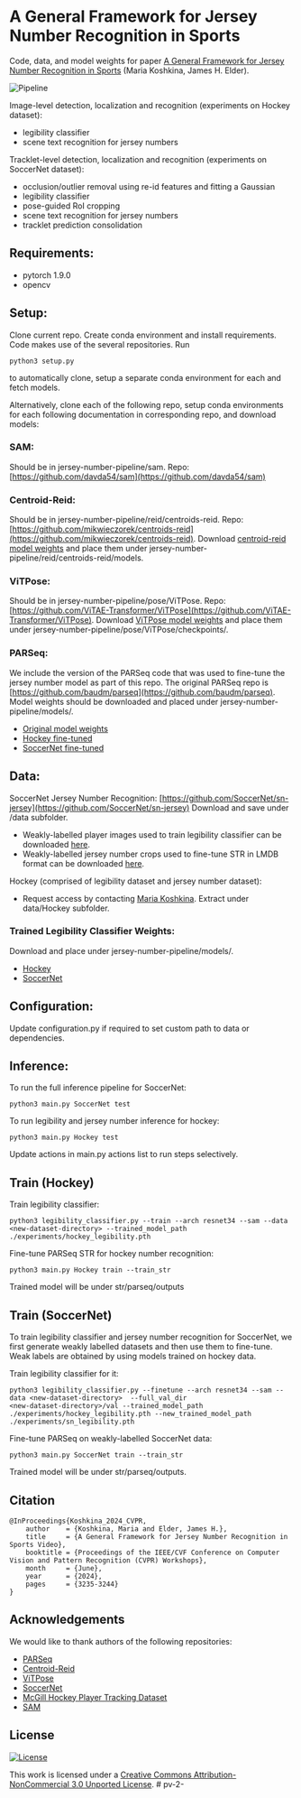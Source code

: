 # A General Framework for Jersey Number Recognition in Sports
Code, data, and model weights for paper  [A General Framework for Jersey Number Recognition in Sports](https://openaccess.thecvf.com/content/CVPR2024W/CVsports/papers/Koshkina_A_General_Framework_for_Jersey_Number_Recognition_in_Sports_Video_CVPRW_2024_paper.pdf) (Maria Koshkina, James H. Elder).

![Pipeline](docs/soccer_pipeline.png)

Image-level detection, localization and recognition (experiments on Hockey dataset):
  - legibility classifier
  - scene text recognition for jersey numbers

Tracklet-level detection, localization and recognition (experiments on SoccerNet dataset):
  - occlusion/outlier removal using re-id features and fitting a Gaussian
  - legibility classifier
  - pose-guided RoI cropping
  - scene text recognition for jersey numbers
  - tracklet prediction consolidation

## Requirements:
* pytorch 1.9.0
* opencv

## Setup:
Clone current repo.
Create conda environment and install requirements.
Code makes use of the several repositories. Run 
```
python3 setup.py 
```

to automatically clone, setup a separate conda environment for each and fetch models. 

Alternatively,  clone each of the following repo, setup conda environments for each following documentation in corresponding repo, and download models:
### SAM:
Should be in jersey-number-pipeline/sam. Repo: [https://github.com/davda54/sam](https://github.com/davda54/sam)

### Centroid-Reid:
Should be in jersey-number-pipeline/reid/centroids-reid. Repo: [https://github.com/mikwieczorek/centroids-reid](https://github.com/mikwieczorek/centroids-reid).
Download [centroid-reid model weights](https://drive.google.com/file/d/1bSUNpvMfJkvCFOu-TK-o7iGY1p-9BxmO/view?usp=sharing) and place 
them under jersey-number-pipeline/reid/centroids-reid/models.

### ViTPose:
Should be in jersey-number-pipeline/pose/ViTPose. Repo: [https://github.com/ViTAE-Transformer/ViTPose](https://github.com/ViTAE-Transformer/ViTPose).
Download [ViTPose model weights](https://1drv.ms/u/s!AimBgYV7JjTlgShLMI-kkmvNfF_h?e=dEhGHe) and place 
them under jersey-number-pipeline/pose/ViTPose/checkpoints/.

### PARSeq:
We include the version of the PARSeq code that was used to fine-tune the jersey number model as part of this repo. The original PARSeq repo is [https://github.com/baudm/parseq](https://github.com/baudm/parseq). Model weights should be downloaded and placed under jersey-number-pipeline/models/. 
* [Original model weights](https://drive.google.com/file/d/1AK_GnM6pIYyfIf3tBYSKIyR3Fa3Z46Cx/view?usp=sharing)
* [Hockey fine-tuned](https://drive.google.com/file/d/1FyM31xvSXFRusN0sZH0EWXoHwDfB9WIE/view?usp=sharing)
* [SoccerNet fine-tuned](https://drive.google.com/file/d/1uRln22tlhneVt3P6MePmVxBWSLMsL3bm/view?usp=sharing)


## Data:
SoccerNet Jersey Number Recognition:
[https://github.com/SoccerNet/sn-jersey](https://github.com/SoccerNet/sn-jersey)
Download and save under /data subfolder. 

* Weakly-labelled player images used to train legibility classifier can be downloaded [here](https://drive.google.com/file/d/1CmJfUmS_ZudgEiCT14b2CbyMA3nEO_uy/view?usp=sharing). 
* Weakly-labelled jersey number crops used to fine-tune STR in LMDB format can be downloaded [here](https://drive.google.com/file/d/1PX8XDF3nNMZAvcjL6M5hurwX78ePAhSs/view?usp=sharing).

Hockey (comprised of legibility dataset and jersey number dataset): 
* Request access by contacting [Maria Koshkina](mailto:koshkina@hotmail.com?subject=Hockey). Extract under data/Hockey subfolder.

### Trained Legibility Classifier Weights:
Download and place under jersey-number-pipeline/models/.
* [Hockey](https://drive.google.com/file/d/1RfxINtZ_wCNVF8iZsiMYuFOP7KMgqgDp/view?usp=sharing)
* [SoccerNet](https://drive.google.com/file/d/18HAuZbge3z8TSfRiX_FzsnKgiBs-RRNw/view?usp=sharing)


## Configuration:
Update configuration.py if required to set custom path to data or dependencies. 

## Inference:
To run the full inference pipeline for SoccerNet:
```
python3 main.py SoccerNet test
```
To run legibility and jersey number inference for hockey:
```
python3 main.py Hockey test
```
Update actions in main.py actions list to run steps selectively.

## Train (Hockey)
Train legibility classifier:
```
python3 legibility_classifier.py --train --arch resnet34 --sam --data <new-dataset-directory> --trained_model_path ./experiments/hockey_legibility.pth
```

Fine-tune PARSeq STR for hockey number recognition:
```
python3 main.py Hockey train --train_str
```

Trained model will be under str/parseq/outputs

## Train (SoccerNet)
To train legibility classifier and jersey number recognition for SoccerNet, we first generate weakly labelled datasets and then use them to fine-tune.
Weak labels are obtained by using models trained on hockey data.

Train legibility classifier for it:
```
python3 legibility_classifier.py --finetune --arch resnet34 --sam --data <new-dataset-directory>  --full_val_dir
<new-dataset-directory>/val --trained_model_path ./experiments/hockey_legibility.pth --new_trained_model_path ./experiments/sn_legibility.pth
```

Fine-tune PARSeq on weakly-labelled SoccerNet data:
```
python3 main.py SoccerNet train --train_str
```

Trained model will be under str/parseq/outputs.

## Citation
```
@InProceedings{Koshkina_2024_CVPR,
    author    = {Koshkina, Maria and Elder, James H.},
    title     = {A General Framework for Jersey Number Recognition in Sports Video},
    booktitle = {Proceedings of the IEEE/CVF Conference on Computer Vision and Pattern Recognition (CVPR) Workshops},
    month     = {June},
    year      = {2024},
    pages     = {3235-3244}
}
```

## Acknowledgements
We would like to thank authors of the following repositories: 
* [PARSeq](https://github.com/baudm/parseq)
* [Centroid-Reid](https://github.com/mikwieczorek/centroids-reid)
* [ViTPose](https://github.com/ViTAE-Transformer/ViTPose)
* [SoccerNet](https://github.com/SoccerNet/sn-jersey)
* [McGill Hockey Player Tracking Dataset](https://github.com/grant81/hockeyTrackingDataset)
* [SAM](https://github.com/davda54/sam)

## License
[![License](https://i.creativecommons.org/l/by-nc/3.0/88x31.png)](http://creativecommons.org/licenses/by-nc/3.0/)

This work is licensed under a [Creative Commons Attribution-NonCommercial 3.0 Unported License](http://creativecommons.org/licenses/by-nc/3.0/).
#   p v - 2 -  
 